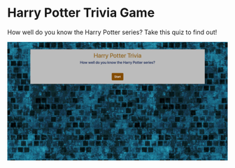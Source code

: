 # Harry Potter Trivia Game

How well do you know the Harry Potter series?  Take this quiz to find out!

![Game Screenshot](assets/images/trivia-game-screenshot.jpg)
